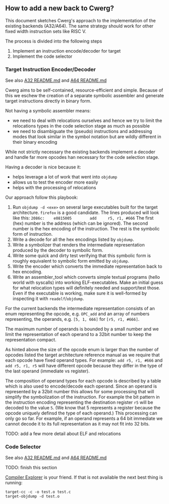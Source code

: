 ## How to add a new back to Cwerg?

This document sketches Cwerg's approach to the implementation of the existing backends
 (A32/A64). The same strategy should work for other fixed width instruction sets
 like RISC V.
 
 The process is divided into the following steps
 1. Implement an instruction encode/decoder for target
 2. Implement the code selector
 
 
 ### Target Instruction Encoder/Decoder
 
See also [A32 README.md](../CpuA32) and [A64 README.md](../CpuA64)

Cwerg aims to be self-contained, resource-efficient and simple.
Because of this we eschew the creation of a separate symbolic assembler and generate 
target instructions directly in binary form.

Not having a symbolic assembler means:
* we need to deal with relocations ourselves and hence we try to limit the 
  relocations types in the code selection stage as much as possible
* we need to disambiguate the (pseudo) instructions and addressing modes 
  that look similar in the symbol notation but are wildly
  different in their binary encoding
  
While not strictly necessary the existing backends implement a decoder and handle
far more opcodes han necessary for the code selection stage.  

Having a decoder is nice because it:
* helps leverage a lot of work that went into `objdump`
* allows us to test the encoder more easily 
* helps with the processing of relocations

Our approach follow this playbook:

1.  Run `objdump -d <exe>` on several large executables built for the target 
    architecture. `firefox` is a good candidate.
    The lines produced will look like this:
    `2086c:    e0815005        add     r5, r1, #666`
    The first (hex) number is the address (which can be ignored). The second number 
    is the hex encoding of the instruction. The rest is the symbolic form of
    instruction. 
2.  Write a decode for all the hex encodings listed by `objdump`.
3.  Write a symbolizer that renders the intermediate representation produced by
    the decoder to symbolic form. 
4.  Write some quick and dirty test verifying that this symbolic form is roughly
    equivalent to symbolic form emitted by `objdump`.
5.  Write the encoder which converts the immediate representation back to hex
    encoding.
6.  Write an assembler_tool which converts simple textual programs (hello world 
    with syscalls) into working ELF-executables. Make an initial guess for what 
    relocation types will definitely needed and support/test those. 
    Even if the executable is working, make sure it is well-formed by inspecting
    it with `readelf`/`objdump`.
    
For the current backends the intermediate representation consists of an enum
representing the opcode, e.g. `OPC_add` and an array of numbers representing,
the operands, e.g.  `[5, 1, 666]` for `[r5, r1, #666]`.

The maximum number of operands is bounded by a small number and we limit the 
representation of each operand to a 32bit number to keep the representation compact.

As hinted above the size of the opcode enum is larger than the number of 
opcodes listed the target architecture reference manual as we require that each 
opcode have fixed operand types.
For example:
`add r5, r1, #666` and `add r5, r1, r5` will have different opcode because they
differ in the type of the last operand (immediate vs register).

The composition of operand types for each opcode is described by a table which is also 
used to encode/decode each operand. Since an operand is represented by 
a 32bit number this allows for some processing that will simplify the
symbolization of the instruction. For example the bit pattern in the instruction
encoding representing the destination register `r5` will be decoded to the value `5`.
(We know that 5 represents a register because the opcode uniquely definsd the type
of each operand.) This processing can only go so far. For example, if an operand
represents a 64 bit immediate we cannot decode it to its full representation as
it may not fit into 32 bits.

TODO: add a few more detail about ELF and relocations

### Code Selector

See also [A32 README.md](../CodeGenA32) and [A64 README.md](../CodeGenA64)

TODO: finish this section

[Compiler Explorer](godbolt.org) is your friend. If that is not available the next
best thing is running:
```
target-cc -c -o test.o test.c
target-objdump -d test.o
```

 


  


